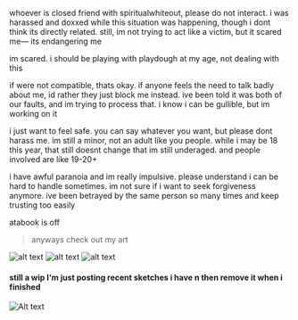 whoever is closed friend with spiritualwhiteout, please do not interact. i was harassed and doxxed while this situation was happening, though i dont think its directly related. still, im not trying to act like a victim, but it scared me— its endangering me

im scared. i should be playing with playdough at my age, not dealing with this

if were not compatible, thats okay. if anyone feels the need to talk badly about me, id rather they just block me instead. ive been told it was both of our faults, and im trying to process that. i know i can be gullible, but im working on it

i just want to feel safe. you can say whatever you want, but please dont harass me. im still a minor, not an adult like you people.
while i may be 18 this year, that still doesnt change that im still underaged. and people involved are like 19-20+

i have awful paranoia and im really impulsive. please understand i can be hard to handle sometimes. im not sure if i want to seek forgiveness anymore. ive been betrayed by the same person so many times and keep trusting too easily

atabook is off

> anyways check out my art

![alt text](https://files.catbox.moe/p3im38.png)
![alt text](https://files.catbox.moe/d80ahu.jpg)
![alt text](https://files.catbox.moe/n75jco.png)
#### still a wip I'm just posting recent sketches i have n then remove it when i finished
![Alt text](https://files.catbox.moe/ztam00.jpg)
